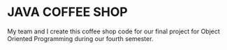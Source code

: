 # JAVA COFFEE SHOP 

My team and I create this coffee shop code for our final project for Object Oriented Programming during our fourth semester.
